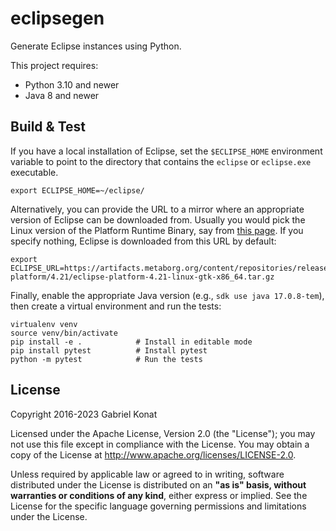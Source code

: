 # eclipsegen
Generate Eclipse instances using Python.

This project requires:
- Python 3.10 and newer
- Java 8 and newer

## Build & Test
If you have a local installation of Eclipse, set the `$ECLIPSE_HOME` environment variable to point to the directory
that contains the `eclipse` or `eclipse.exe` executable.

```shell
export ECLIPSE_HOME=~/eclipse/
```

Alternatively, you can provide the URL to a mirror where an appropriate version of Eclipse can be downloaded from.
Usually you would pick the Linux version of the Platform Runtime Binary, say from [this page](https://archive.eclipse.org/eclipse/downloads/drops4/R-4.21-202109060500/). If you specify nothing, Eclipse is downloaded from this URL by default:

```shell
export ECLIPSE_URL=https://artifacts.metaborg.org/content/repositories/releases/org/eclipse/eclipse-platform/4.21/eclipse-platform-4.21-linux-gtk-x86_64.tar.gz
```

Finally, enable the appropriate Java version (e.g., `sdk use java 17.0.8-tem`), then create a virtual environment and run the tests:

```shell
virtualenv venv
source venv/bin/activate
pip install -e .            # Install in editable mode
pip install pytest          # Install pytest
python -m pytest            # Run the tests
```


## License
Copyright 2016-2023 Gabriel Konat

Licensed under the Apache License, Version 2.0 (the "License"); you may not use this file except in compliance with the License. You may obtain a copy of the License at <http://www.apache.org/licenses/LICENSE-2.0>.

Unless required by applicable law or agreed to in writing, software distributed under the License is distributed on an **"as is" basis, without warranties or conditions of any kind**, either express or implied. See the License for the specific language governing permissions and limitations under the License.

